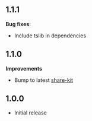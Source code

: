 ## 1.1.1

**Bug fixes**:

- Include tslib in dependencies

## 1.1.0

**Improvements**

- Bump to latest [share-kit](https://github.com/hellobloom/attestations-ts/tree/master/packages/share-kit)

## 1.0.0

- Initial release
